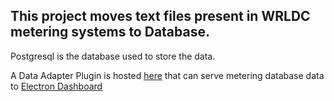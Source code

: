 ## This project moves text files present in WRLDC metering systems to Database.

Postgresql is the database used to store the data.

A Data Adapter Plugin is hosted [here](https://github.com/nagasudhirpulla/electron_dashboard_metering_adapter) that can serve metering database data to [Electron Dashboard](https://github.com/nagasudhirpulla/electron_react_dashboard)
